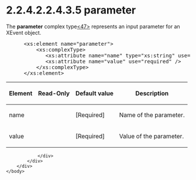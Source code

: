 <html dir="LTR" xmlns:mshelp="http://msdn.microsoft.com/mshelp" xmlns:ddue="http://ddue.schemas.microsoft.com/authoring/2003/5" xmlns:xlink="http://www.w3.org/1999/xlink" xmlns:tool="http://www.microsoft.com/tooltip">
    <head>
        <meta http-equiv="Content-Type" content="text/html; CHARSET=utf-8"></meta>
        <meta name="save" content="history"></meta>
        <title>2.2.4.2.2.4.3.5 parameter</title>
        <xml>
            <mshelp:toctitle title="2.2.4.2.2.4.3.5 parameter"></mshelp:toctitle>
            <mshelp:rltitle title="[MS-SSAS]: parameter"></mshelp:rltitle>
            <mshelp:keyword index="A" term="c5817af3-acc6-4b35-9fbb-44c19f0e9f7e"></mshelp:keyword>
            <mshelp:attr name="DCSext.ContentType" value="open specification"></mshelp:attr>
            <mshelp:attr name="AssetID" value="c5817af3-acc6-4b35-9fbb-44c19f0e9f7e"></mshelp:attr>
            <mshelp:attr name="TopicType" value="kbRef"></mshelp:attr>
            <mshelp:attr name="DCSext.Title" value="[MS-SSAS]: parameter" />
        </xml>
    </head>
    <body>
        <div id="header">
            <h1 class="heading">2.2.4.2.2.4.3.5 parameter</h1>
        </div>
        <div id="mainSection">
            <div id="mainBody">
                <div id="allHistory" class="saveHistory"></div>
                <div id="sectionSection0" class="section" name="collapseableSection">
                    

<p>The <b>parameter</b> complex type<a id="Appendix_A_Target_47"></a><a href="b9ac4859-2662-44ca-b131-9addd8b953dc.md#Appendix_A_47" aria-label="Product behavior note 47">&lt;47&gt;</a> represents an input parameter
for an XEvent object.</p>

<dl>
<dd>
<div><pre> &lt;xs:element name=&quot;parameter&quot;&gt;
     &lt;xs:complexType&gt;
        &lt;xs:attribute name=&quot;name&quot; type=&quot;xs:string&quot; use=&quot;required&quot; /&gt;
        &lt;xs:attribute name=&quot;value&quot; use=&quot;required&quot; /&gt;
     &lt;/xs:complexType&gt;
 &lt;/xs:element&gt;
</pre></div>
</dd></dl>

<table>
 <thead>
  <tr>
   <th>
   <p>Element</p>
   </th>
   <th>
   <p>Read-Only</p>
   </th>
   <th>
   <p>Default value</p>
   </th>
   <th>
   <p>Description</p>
   </th>
  </tr>
 </thead>
 <tr>
  <td>
  <p>name</p>
  </td>
  <td>
  <p> </p>
  </td>
  <td>
  <p>[Required]</p>
  </td>
  <td>
  <p>Name of the parameter.</p>
  </td>
 </tr>
 <tr>
  <td>
  <p>value</p>
  </td>
  <td>
  <p> </p>
  </td>
  <td>
  <p>[Required]</p>
  </td>
  <td>
  <p>Value of the parameter.</p>
  </td>
 </tr>
</table>

<p> </p>


                </div>
            </div>
        </div>
    </body>
</html>